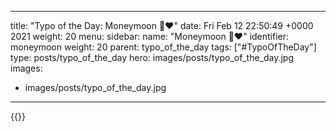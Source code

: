 
---
title: "Typo of the Day: Moneymoon 💸♥️"
date: Fri Feb 12 22:50:49 +0000 2021
weight: 20
menu:
  sidebar:
    name: "Moneymoon 💸♥️"
    identifier: moneymoon
    weight: 20
    parent: typo_of_the_day
tags: ["#TypoOfTheDay"]
type: posts/typo_of_the_day
hero: images/posts/typo_of_the_day.jpg
images:
- images/posts/typo_of_the_day.jpg
---


{{<tweet user="mariatta" id="1360360739337216001">}}

